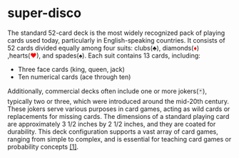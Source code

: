 # super-disco
The standard 52-card deck is the most widely recognized pack of playing cards used today, particularly in English-speaking countries. It consists of 52 cards divided equally among four suits: clubs(♣), diamonds(<span style="color:red">♦</span>) ,hearts(<span style="color:red">♥</span>), and spades(♠). Each suit contains 13 cards, including:

- Three face cards (king, queen, jack)
- Ten numerical cards (ace through ten)

Additionally, commercial decks often include one or more jokers(🃏️), typically two or three, which were introduced around the mid-20th century. These jokers serve various purposes in card games, acting as wild cards or replacements for missing cards. The dimensions of a standard playing card are approximately 3 1/2 inches by 2 1/2 inches, and they are coated for durability. This deck configuration supports a vast array of card games, ranging from simple to complex, and is essential for teaching card games or probability concepts [[1]](https://en.wikipedia.org/wiki/Standard_52-card_deck).
